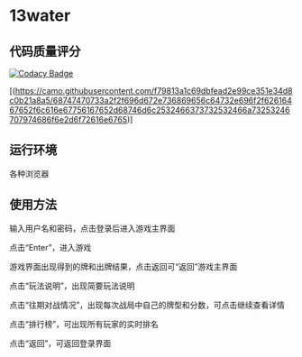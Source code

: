 # 13water

## 代码质量评分

[![Codacy Badge](https://api.codacy.com/project/badge/Grade/dbdf911f904247b58c1d4a5928b3b809)](https://www.codacy.com/manual/7Hoki/13water?utm_source=github.com&amp;utm_medium=referral&amp;utm_content=7Hoki/13water&amp;utm_campaign=Badge_Grade)

[(https://camo.githubusercontent.com/f79813a1c69dbfead2e99ce351e34d8c0b21a8a5/68747470733a2f2f696d672e736869656c64732e696f2f62616467652f6c616e67756167652d68746d6c2532466373732532466a73253246707974686f6e2d6f72616e6765)]

## 运行环境
各种浏览器

## 使用方法
输入用户名和密码，点击登录后进入游戏主界面

点击“Enter”，进入游戏

游戏界面出现得到的牌和出牌结果，点击返回可“返回”游戏主界面

点击“玩法说明”，出现简要玩法说明

点击“往期对战情况”，出现每次战局中自己的牌型和分数，可点击继续查看详情

点击“排行榜”，可出现所有玩家的实时排名

点击“返回”，可返回登录界面

